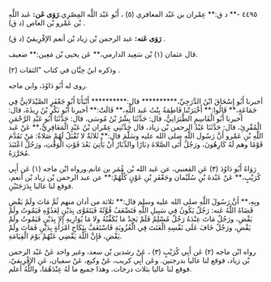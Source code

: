 ٤٤٩٥ -** د ق:** عِمْران بن عَبْد المعافري (٥) ، أَبُو عَبْد اللَّه المِصْرِي.**رَوَى عَن:** عَبد اللَّهِ بْن عَمْرو بْن العاص (د ق) .

**رَوَى عَنه:** عبد الرحمن بْن زياد بْن أنعم الإفْرِيقيّ (د ق) .

قال عثمان (١) بْن سَعِيد الدارمي،** عَن يحيى بْن مَعِين:** ضعيف.

وذكره ابنُ حِبَّان في كتاب "الثقات (٢) .

روى له أَبُو دَاوُدَ، وابن ماجه.

أخبرنا أَبُو إِسْحَاقَ ابْنُ الدَّرَجِيِّ،********** قال:********** أَنْبَأَنَا أَبُو جَعْفَرٍ الصَّيْدَلانِيُّ فِي جَمَاعَةٍ،** قَالُوا:** أَخْبَرَتْنا فَاطِمَةُ بِنْتُ عَبد اللَّهِ،** قَالَتْ:** أخبرنا أَبُو بَكْرِ بْنُ رِيذَةَ، قال: أخبرنا أَبُو الْقَاسِمِ الطَّبَرَانِيُّ، قال: حَدَّثَنَا بِشْرُ بْنُ مُوسَى، قال: حَدَّثَنَا أَبُو عَبْدِ الرَّحْمَنِ الْمُقْرِئِ، قال: حَدَّثَنَا عَبْدُ الرحمن بْن زياد، قال حَدَّثَنِي عِمْران بْنُ عَبْدٍ الْمَعَافِرِيُّ،** عَنْ عَبد اللَّهِ بْنِ عَمْرو أَنَّ رَسُول اللَّهِ صلى الله عليه وسَلَّمَ قال:** ثَلاثَةٌ لا تُقْبَلُ لَهُمْ صَلاةٌ: مَنْ تَقَدَّمَ قَوْمًا وهم لَهُ كَارِهُونَ، ورَجُلٌ أَتَى الصَّلاةَ دِبَارًا والدِّبَارُ أَنْ يَأْتِيَ بَعْدَ فَوْتِ الْوَقْتِ، ورَجُلٌ اعْتَبَدَ مُحَرَّرَهُ.

رَوَاهُ أَبُو دَاوُدَ (٣) عَنِ القعنبي، عن عَبد الله بْن عُمَر بن غانم.ورواه ابْن ماجه (١) عَن أَبِي كُرَيْبٍ،** عَنْ عَبْدةَ بْنِ سُلَيْمان وجَعْفَرِ بْنِ عَوْنٍ كُلُّهُمْ:** عن عبد الرحمن بْن زياد بْن أنعم، فوقع لنا عاليا بِدَرَجَتَيْنِ.

وبِهِ،** أَنَّ رَسُولَ اللَّهِ صلى الله عليه وسلم قال:** ثلاثة من أدان منهم ثُمَّ مَاتَ ولَمْ يَقْضِ قَضَاهُ اللَّهُ عَنه: رَجُلٌ يَكُونُ فِي سَبِيلِ اللَّهِ فَتَضْعَفُ قُوَّتُهُ فَيَتَقَوَّى بِدَيْنٍ لِعَدُوِّهِ فَيَمُوتُ ولَمْ يَقْضِ، ورَجُلٌ مَاتَ عِنْدَهُ رَجُلٌ مُسْلِمٌ فَلَمْ يَجِدْ مَا يُكَفِّنُهُ ولا مَا يُوَارِيهِ إِلا بِدَيْنٍ فَيَمُوتُ ولَمْ يَقْضِ، ورَجُلٌ خَافَ عَلَى نَفْسِهِ الْعَنَتَ فِي الْعُزُوبَةِ فَاسْتَعَفَّ بِنَكَاحِ امْرَأَةٍ بِدَيْنٍ فَمَاتَ ولَمْ يَقْضِ، فَإِنَّ اللَّهَ يَقْضِي عَنْهُمْ يَوْمَ الْقِيَامَةِ.

رواه ابْن ماجه (٢) عَن أَبِي كُرَيْبٍ (٣) ، عَنْ رشدين بْن سعد، وغير واحد عَنْ عَبْد الرحمن بْن زياد، فوقع لنا عاليا بدرجتين. وعَن أَبِي كريب، عَنْ وكيع، عَنْ سفيان، عَنِ الإفْرِيقيّ، فوقع لنا عاليا بثلاث درجات. وهذا جميع ما لَهُ عِنْدَهُمَا، واللَّهُ أعلم.
